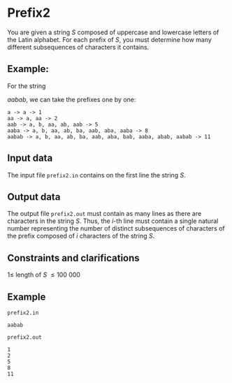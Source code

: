 # Prefix2

You are given a string $S$ composed of uppercase and lowercase letters of the Latin alphabet. For each prefix of $S$, you must determine how many different subsequences of characters it contains.

## Example:
For the string

$aabab$, we can take the prefixes one by one:

`a -> a -> 1`  
`aa -> a, aa -> 2`  
`aab -> a, b, aa, ab, aab -> 5`  
`aaba -> a, b, aa, ab, ba, aab, aba, aaba -> 8`  
`aabab -> a, b, aa, ab, ba, aab, aba, bab, aaba, abab, aabab -> 11`

## Input data

The input file `prefix2.in` contains on the first line the string $S$.

## Output data

The output file `prefix2.out` must contain as many lines as there are characters in the string $S$. Thus, the $i$-th line must contain a single natural number representing the number of distinct subsequences of characters of the prefix composed of $i$ characters of the string $S$.

## Constraints and clarifications

$1 \leq$ length of $S$ $\leq 100\ 000$

## Example

`prefix2.in`
```
aabab
```

`prefix2.out`
```
1
2
5
8
11
```